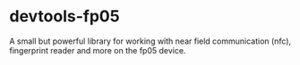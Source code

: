 # devtools-fp05
A small but powerful library for working with near field communication (nfc), fingerprint reader and more on the fp05 device.
